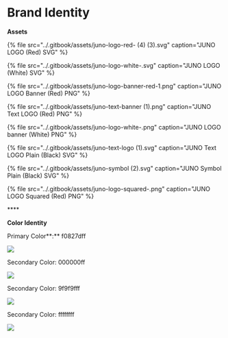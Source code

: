 # Brand Identity

**Assets**

{% file src="../.gitbook/assets/juno-logo-red- \(4\) \(3\).svg" caption="JUNO LOGO \(Red\) SVG" %}

{% file src="../.gitbook/assets/juno-logo-white-.svg" caption="JUNO LOGO \(White\) SVG" %}

{% file src="../.gitbook/assets/juno-logo-banner-red-1.png" caption="JUNO LOGO Banner \(Red\) PNG" %}

{% file src="../.gitbook/assets/juno-text-banner \(1\).png" caption="JUNO Text LOGO \(Red\) PNG" %}

{% file src="../.gitbook/assets/juno-logo-white-.png" caption="JUNO LOGO banner \(White\) PNG" %}

{% file src="../.gitbook/assets/juno-text-logo \(1\).svg" caption="JUNO Text LOGO Plain \(Black\) SVG" %}

{% file src="../.gitbook/assets/juno-symbol \(2\).svg" caption="JUNO Symbol Plain \(Black\) SVG" %}

{% file src="../.gitbook/assets/juno-logo-squared-.png" caption="JUNO LOGO Squared \(Red\) PNG" %}

\*\*\*\*

**Color Identity**

Primary Color**:** f0827dff

![](../.gitbook/assets/juno-primary-color%20%281%29.png)

Secondary Color: 000000ff

![](../.gitbook/assets/juno-secondary-color-black-.png)

Secondary Color: 9f9f9fff

![](../.gitbook/assets/juno-secondary-color-grey-.png)

Secondary Color: ffffffff

![](../.gitbook/assets/juno-secondary-color-white-.png)

